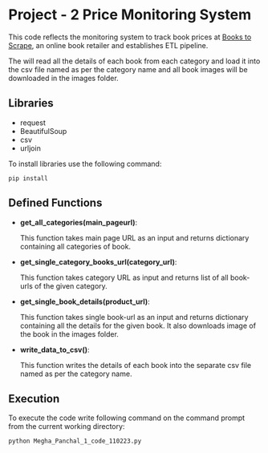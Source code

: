 
# Project - 2 Price Monitoring System

This code reflects the monitoring system to track book prices at [Books to Scrape](http://books.toscrape.com/), an online book retailer and establishes ETL pipeline.

The will read all the details of each book from each category and load it into the csv file named as per the category name and all book images will be downloaded in the images folder.

## Libraries

- request
- BeautifulSoup
- csv
- urljoin

To install libraries use the following command:

```text
pip install 
```

## Defined Functions

- **get_all_categories(main_pageurl)**:

    This function takes main page URL as an input and returns dictionary containing all categories of book.

- **get_single_category_books_url(category_url)**:

    This function takes category URL as input and returns list of all book-urls of the given category.

- **get_single_book_details(product_url)**:

    This function takes single book-url as an input and returns dictionary containing all the details for the given book.
    It also downloads image of the book in the images folder.

- **write_data_to_csv()**:

    This function writes the details of each book into the separate csv file named as per the category name.

## Execution

To execute the code write following command on the command prompt from the current working directory:

```text
python Megha_Panchal_1_code_110223.py
```
